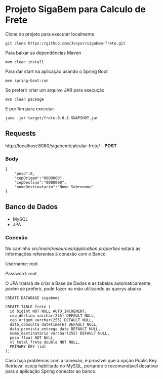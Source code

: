 # Projeto SigaBem para Calculo de Frete

Clone do projeto para executar localmente

```
git clone https://github.com/Jvnyor/sigabem-frete.git
```

Para baixar as dependências Maven

```
mvn clean install
```

Para dar start na aplicação usando o Spring Boot

```
mvn spring-boot:run
```

Se preferir criar um arquivo JAR para execução

```
mvn clean package
```

E por fim para executar

```
java -jar target/frete-0.0.1-SNAPSHOT.jar
```

## Requests

http://localhost:8080/sigabem/calcular-frete/ - **POST**

### Body

```
{
    "peso":0,
    "cepOrigem":"0000000",
    "cepDestino":"0000000",
    "nomeDestinatario":"Nome Sobrenome"
}
```

## Banco de Dados

- MySQL
- JPA

### Conexão

No caminho *src/main/resources/application.properties* estará as informações referentes à conexão com o Banco.

Username: root

Password: root

O JPA tratará de criar a Base de Dados e as tabelas automaticamente, porém se preferir, pode fazer na mão utilizando as querys abaixo:

```
CREATE DATABASE sigabem;

CREATE TABLE frete (
  id bigint NOT NULL AUTO_INCREMENT,
  cep_destino varchar(255) DEFAULT NULL,
  cep_origem varchar(255) DEFAULT NULL,
  data_consulta datetime(6) DEFAULT NULL,
  data_prevista_entrega date DEFAULT NULL,
  nome_destinatario varchar(255) DEFAULT NULL,
  peso float NOT NULL,
  vl_total_frete double NOT NULL,
  PRIMARY KEY (id)
);
```

Caso haja problemas com a conexão, é provável que a opção Public Key Retrieval esteja habilitada no MySQL, portando é recomendável desativar para a aplicação Spring conectar ao banco.
